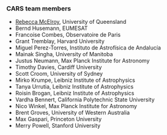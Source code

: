 ### CARS team members

- [Rebecca McElroy](https://rebeccamcelroy.github.io), University of Queensland 
- Bernd Husemann, EUMESAT
- Francoise Combes, Observatoire de Paris
- Grant Tremblay, Harvard University
- Miguel Perez-Torres, Instituto de Astrofísica de Andalucía
- Mainak Singha, University of Manitoba
- Justus Neumann, Max Planck Institute for Astronomy
- Timothy Davies, Cardiff University 
- Scott Croom, University of Sydney
- Mirko Krumpe, Leibniz Institute of Astrophysics
- Tanya Urrutia, Leibniz Institute of Astrophysics
- Roisin Brogan, Leibniz Institute of Astrophysics
- Vardha Bennert, California Polytechnic State University
- Nico Winkel, Max Planck Institute for Astronomy
- Brent Groves, University of Western Australia
- Max Gaspari, Princeton University
- Merry Powell, Stanford University



